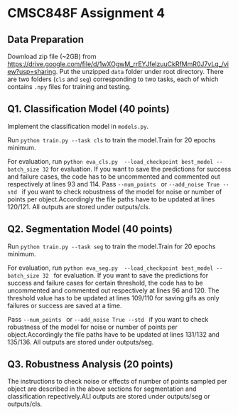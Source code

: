  # CMSC848F Assignment 4


## Data Preparation
Download zip file (~2GB) from https://drive.google.com/file/d/1wXOgwM_rrEYJfelzuuCkRfMmR0J7vLq_/view?usp=sharing. Put the unzipped `data` folder under root directory. There are two folders (`cls` and `seg`) corresponding to two tasks, each of which contains `.npy` files for training and testing.

## Q1. Classification Model (40 points)
Implement the classification model in `models.py`.


 Run `python train.py --task cls` to train the model.Train for 20 epochs minimum.

 For evaluation, run  `python eva_cls.py  --load_checkpoint best_model --batch_size 32` for evaluation. If you want to save the predictions for success and failure cases, the code has to be uncommented and commented out respectively at lines  93 and 114.
 Pass `--num_points ` or `--add_noise True --std ` if you want to check robustness of the model for noise or number of points per object.Accordingly the file paths have to be updated at lines 120/121.
 All outputs are stored under outputs/cls.



## Q2. Segmentation Model (40 points)
 Run `python train.py --task seg` to train the model.Train for 20 epochs minimum.

 For evaluation, run  `python eva_seg.py  --load_checkpoint best_model --batch_size 32 ` for evaluation. If you want to save the predictions for success and failure cases for certain threshold, the code has to be uncommented and commented out respectively at lines  96 and 120. The threshold value has to be updated at lines 109/110 for saving gifs as only failures or success are saved at a time.

 Pass `--num_points ` or `--add_noise True --std ` if you want to check robustness of the model for noise or number of points per object.Accordingly the file paths have to be updated at lines 131/132 and 135/136.
 All outputs are stored under outputs/seg.

## Q3. Robustness Analysis (20 points)
The instructions to check noise or effects of number of points sampled per object are described in the above sections for segmentation and classification repectively.ALl outputs are stored under outputs/seg or outputs/cls.
